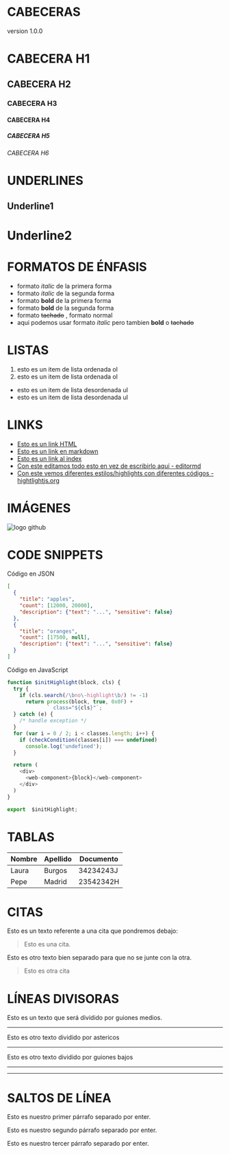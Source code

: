 # CABECERAS
version 1.0.0 
# CABECERA H1
## CABECERA H2
### CABECERA H3
#### CABECERA H4
##### CABECERA H5
###### CABECERA H6

# UNDERLINES
Underline1
----------
Underline2
==========

# FORMATOS DE ÉNFASIS
- formato *italic* de la primera forma
- formato _italic_ de la segunda forma
- formato **bold** de la primera forma
- formato __bold__ de la segunda forma
- formato ~~tachado~~ , formato normal
- aqui podemos usar formato *italic* pero tambien **bold** o ~~tachado~~

# LISTAS
1. esto es un item de lista ordenada ol
2. esto es un item de lista ordenada ol
- esto es un item de lista desordenada ul
- esto es un item de lista desordenada ul

# LINKS 

- <a href= "http://google.com"> Esto es un link HTML </a>
- [Esto es un link en markdown](http://google.com)
- [Esto es un link al index](index.html)
- [Con este editamos todo esto en vez de escribirlo aquí - editormd]()
- [Con este vemos diferentes estilos/highlights con diferentes códigos - hightlightjs.org](https://highlightjs.org/static/demo/)

# IMÁGENES
![logo github](https://logoeps.com/wp-content/uploads/2014/05/37318-github-logo-icon-vector-icon-vector-eps.png)

# CODE SNIPPETS
Código en JSON
``` JSON
[
  {
    "title": "apples",
    "count": [12000, 20000],
    "description": {"text": "...", "sensitive": false}
  },
  {
    "title": "oranges",
    "count": [17500, null],
    "description": {"text": "...", "sensitive": false}
  }
]
```
Código en JavaScript
``` JavaScript
function $initHighlight(block, cls) {
  try {
    if (cls.search(/\bno\-highlight\b/) != -1)
      return process(block, true, 0x0F) +
             ` class="${cls}"`;
  } catch (e) {
    /* handle exception */
  }
  for (var i = 0 / 2; i < classes.length; i++) {
    if (checkCondition(classes[i]) === undefined)
      console.log('undefined');
  }

  return (
    <div>
      <web-component>{block}</web-component>
    </div>
  )
}

export  $initHighlight;
```

# TABLAS
| Nombre | Apellido | Documento |
| ------ | -------- | --------- |
| Laura  | Burgos | 34234243J
| Pepe | Madrid | 23542342H

# CITAS 
Esto es un texto referente a una cita que pondremos debajo:
>Esto es una cita.

Esto es otro texto bien separado para que no se junte con la otra.
>Esto es otra cita

# LÍNEAS DIVISORAS
Esto es un texto que será dividido por guiones medios.

-------------

Esto es otro texto dividido por astericos

******

Esto es otro texto dividido por guiones bajos

_________

--------

# SALTOS DE LÍNEA

Esto es nuestro primer párrafo separado por enter.

Esto es nuestro segundo párrafo separado por enter.

Esto es nuestro tercer párrafo separado por enter.



